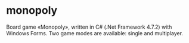 # monopoly
Board game «Monopoly», written in C# (.Net Framework 4.7.2) with Windows Forms. Two game modes are available: single and multiplayer.
